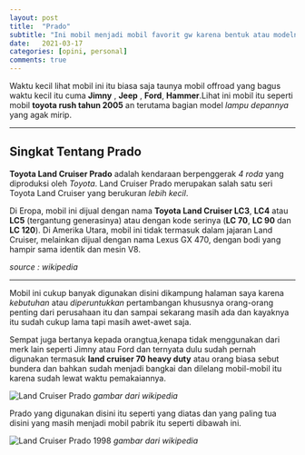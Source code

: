 ```yaml
---
layout: post
title:  "Prado"
subtitle: "Ini mobil menjadi mobil favorit gw karena bentuk atau modelnya yang cukup sederhana"
date:   2021-03-17 
categories: [opini, personal]
comments: true
---
```


Waktu kecil lihat mobil ini itu biasa saja taunya mobil offroad yang bagus waktu kecil itu cuma **Jimny** , **Jeep** , **Ford**, **Hammer**.Lihat ini mobil itu seperti mobil **toyota rush tahun 2005** an terutama bagian model _lampu depannya_ yang agak mirip.

---

## Singkat Tentang Prado

**Toyota Land Cruiser Prado** adalah kendaraan berpenggerak *4 roda* yang diproduksi oleh *Toyota*. Land Cruiser Prado merupakan salah satu seri Toyota Land Cruiser yang berukuran _lebih kecil_.

Di Eropa, mobil ini dijual dengan nama **Toyota Land Cruiser LC3**, **LC4** atau **LC5** (tergantung generasinya) atau dengan kode serinya (**LC 70**, **LC 90** dan **LC 120**). Di Amerika Utara, mobil ini tidak termasuk dalam jajaran Land Cruiser, melainkan dijual dengan nama Lexus GX 470, dengan bodi yang hampir sama identik dan mesin V8. 

*source  : wikipedia*

---

Mobil ini cukup banyak digunakan disini dikampung halaman saya karena _kebutuhan_ atau _diperuntukkan_ pertambangan khususnya orang-orang penting dari perusahaan itu dan sampai sekarang masih ada dan kayaknya itu sudah cukup lama tapi masih awet-awet saja.

Sempat juga bertanya kepada orangtua,kenapa tidak menggunakan dari merk lain seperti Jimny atau Ford dan ternyata dulu sudah pernah digunakan  termasuk **land cruiser 70 heavy duty** atau orang biasa sebut bundera dan bahkan sudah menjadi bangkai dan dilelang mobil-mobil itu karena sudah lewat waktu pemakaiannya.

![Land Cruiser Prado](https://upload.wikimedia.org/wikipedia/commons/thumb/5/54/Toyota_Land_Cruiser_front_20071126.jpg/1200px-Toyota_Land_Cruiser_front_20071126.jpg) *gambar dari wikipedia*

Prado yang digunakan disini itu seperti yang diatas dan yang paling tua disini yang masih menjadi mobil pabrik itu seperti dibawah ini.

![Land Cruiser Prado 1998](https://upload.wikimedia.org/wikipedia/commons/thumb/c/c1/1998_Toyota_Land_Cruiser_Prado_%28VZJ95R%29_GXL_5-door_wagon_%282011-03-10%29.jpg/1024px-1998_Toyota_Land_Cruiser_Prado_%28VZJ95R%29_GXL_5-door_wagon_%282011-03-10%29.jpg) *gambar dari wikipedia*